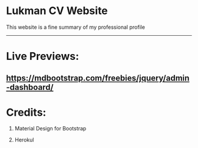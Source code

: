 
# Lukman CV Website

This website is a fine summary of my professional profile
________

# Live Previews: 
## https://mdbootstrap.com/freebies/jquery/admin-dashboard/

# Credits:

1. Material Design for Bootstrap

2. Herokul
 